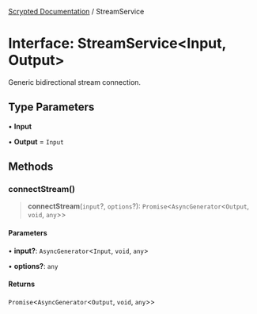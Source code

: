 [Scrypted Documentation](../globals.md) / StreamService

# Interface: StreamService\<Input, Output\>

Generic bidirectional stream connection.

## Type Parameters

• **Input**

• **Output** = `Input`

## Methods

### connectStream()

> **connectStream**(`input`?, `options`?): `Promise`\<`AsyncGenerator`\<`Output`, `void`, `any`\>\>

#### Parameters

• **input?**: `AsyncGenerator`\<`Input`, `void`, `any`\>

• **options?**: `any`

#### Returns

`Promise`\<`AsyncGenerator`\<`Output`, `void`, `any`\>\>
